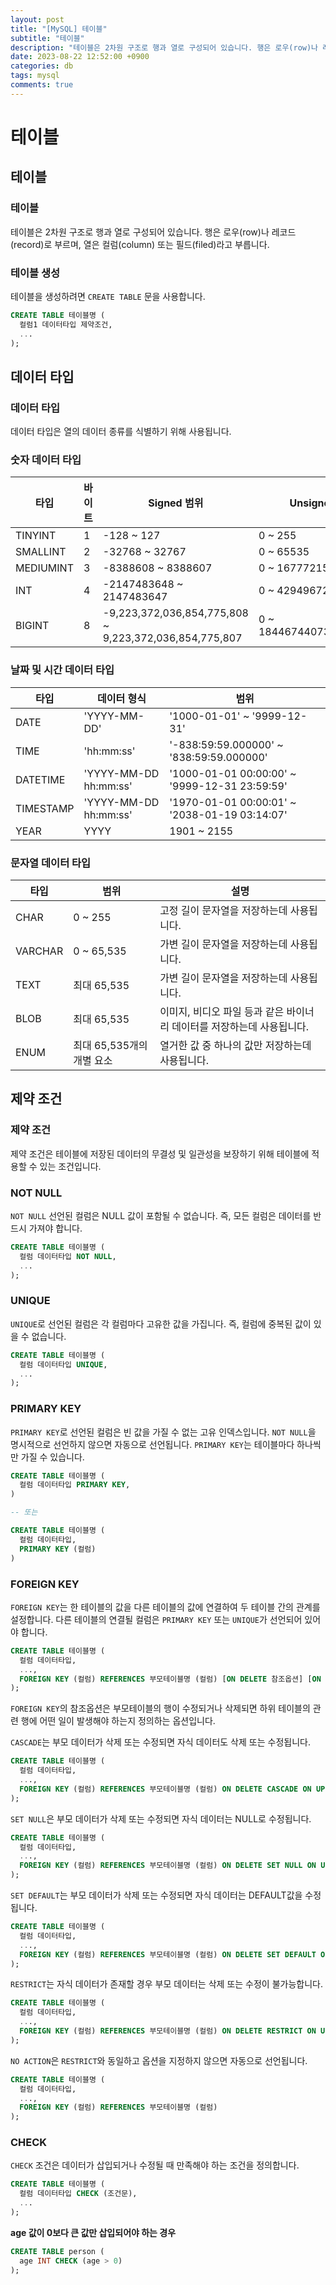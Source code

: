 ```yaml
---
layout: post
title: "[MySQL] 테이블"
subtitle: "테이블"
description: "테이블은 2차원 구조로 행과 열로 구성되어 있습니다. 행은 로우(row)나 레코드(record)로 부르며, 열은 컬럼(column) 또는 필드(filed)라고 부릅니다. 테이블 구조에는 데이터 타입, 제약 조건 등이 있습니다. 데이터 타입은 열의 데이터 종류를 식별하기 위해 사용됩니다. 데이터 타입에는 숫자 데이터 타입, 문자열 데이터 타입, 날짜 및 시간 데이터 타입 등이 있습니다. 제약 조건은 테이블에 저장된 데이터의 무결성 및 일관성을 보장하기 위해 테이블에 적용할 수 있는 조건입니다."
date: 2023-08-22 12:52:00 +0900
categories: db
tags: mysql
comments: true
---
```


# 테이블

## 테이블

### 테이블

테이블은 2차원 구조로 행과 열로 구성되어 있습니다. 행은 로우(row)나 레코드(record)로 부르며, 열은 컬럼(column) 또는 필드(filed)라고 부릅니다.

### 테이블 생성

테이블을 생성하려면 `CREATE TABLE` 문을 사용합니다.

```sql
CREATE TABLE 테이블명 (
  컬럼1 데이터타입 제약조건,
  ...
);
```

## 데이터 타입

### 데이터 타입

데이터 타입은 열의 데이터 종류를 식별하기 위해 사용됩니다.

### 숫자 데이터 타입

| 타입      | 바이트 | Signed 범위                                            | Unsigned 범위            |
| --------- | ------ | ------------------------------------------------------ | ------------------------ |
| TINYINT   | 1      | -128 ~ 127                                             | 0 ~ 255                  |
| SMALLINT  | 2      | -32768 ~ 32767                                         | 0 ~ 65535                |
| MEDIUMINT | 3      | -8388608 ~ 8388607                                     | 0 ~ 16777215             |
| INT       | 4      | -2147483648 ~ 2147483647                               | 0 ~ 4294967295           |
| BIGINT    | 8      | -9,223,372,036,854,775,808 ~ 9,223,372,036,854,775,807 | 0 ~ 18446744073709551615 |

### 날짜 및 시간 데이터 타입

| 타입      | 데이터 형식           | 범위                                          |
| --------- | --------------------- | --------------------------------------------- |
| DATE      | 'YYYY-MM-DD'          | '1000-01-01' ~ '9999-12-31'                   |
| TIME      | 'hh:mm:ss'            | '-838:59:59.000000' ~ '838:59:59.000000'      |
| DATETIME  | 'YYYY-MM-DD hh:mm:ss' | '1000-01-01 00:00:00' ~ '9999-12-31 23:59:59' |
| TIMESTAMP | 'YYYY-MM-DD hh:mm:ss' | '1970-01-01 00:00:01' ~ '2038-01-19 03:14:07' |
| YEAR      | YYYY                  | 1901 ~ 2155                                   |

### 문자열 데이터 타입

| 타입    | 범위                      | 설명                                                                   |
| ------- | ------------------------- | ---------------------------------------------------------------------- |
| CHAR    | 0 ~ 255                   | 고정 길이 문자열을 저장하는데 사용됩니다.                              |
| VARCHAR | 0 ~ 65,535                | 가변 길이 문자열을 저장하는데 사용됩니다.                              |
| TEXT    | 최대 65,535               | 가변 길이 문자열을 저장하는데 사용됩니다.                              |
| BLOB    | 최대 65,535               | 이미지, 비디오 파일 등과 같은 바이너리 데이터를 저장하는데 사용됩니다. |
| ENUM    | 최대 65,535개의 개별 요소 | 열거한 값 중 하나의 값만 저장하는데 사용됩니다.                        |

## 제약 조건

### 제약 조건

제약 조건은 테이블에 저장된 데이터의 무결성 및 일관성을 보장하기 위해 테이블에 적용할 수 있는 조건입니다.

### NOT NULL

`NOT NULL` 선언된 컬럼은 NULL 값이 포함될 수 없습니다. 즉, 모든 컬럼은 데이터를 반드시 가져야 합니다.

```sql
CREATE TABLE 테이블명 (
  컬럼 데이터타입 NOT NULL,
  ...
);
```

### UNIQUE

`UNIQUE`로 선언된 컬럼은 각 컬럼마다 고유한 값을 가집니다. 즉, 컬럼에 중복된 값이 있을 수 없습니다.

```sql
CREATE TABLE 테이블명 (
  컬럼 데이터타입 UNIQUE,
  ...
);
```

### PRIMARY KEY

`PRIMARY KEY`로 선언된 컬럼은 빈 값을 가질 수 없는 고유 인덱스입니다. `NOT NULL`을 명시적으로 선언하지 않으면 자동으로 선언됩니다. `PRIMARY KEY`는 테이블마다 하나씩만 가질 수 있습니다.

```sql
CREATE TABLE 테이블명 (
  컬럼 데이터타입 PRIMARY KEY,
)

-- 또는

CREATE TABLE 테이블명 (
  컬럼 데이터타입,
  PRIMARY KEY (컬럼)
)
```

### FOREIGN KEY

`FOREIGN KEY`는 한 테이블의 값을 다른 테이블의 값에 연결하여 두 테이블 간의 관계를 설정합니다. 다른 테이블의 연결될 컬럼은 `PRIMARY KEY` 또는 `UNIQUE`가 선언되어 있어야 합니다.

```sql
CREATE TABLE 테이블명 (
  컬럼 데이터타입,
  ...,
  FOREIGN KEY (컬럼) REFERENCES 부모테이블명 (컬럼) [ON DELETE 참조옵션] [ON UPDATE 참조옵션]
);
```

`FOREIGN KEY`의 참조옵션은 부모테이블의 행이 수정되거나 삭제되면 하위 테이블의 관련 행에 어떤 일이 발생해야 하는지 정의하는 옵션입니다.

`CASCADE`는 부모 데이터가 삭제 또는 수정되면 자식 데이터도 삭제 또는 수정됩니다.

```sql
CREATE TABLE 테이블명 (
  컬럼 데이터타입,
  ...,
  FOREIGN KEY (컬럼) REFERENCES 부모테이블명 (컬럼) ON DELETE CASCADE ON UPDATE CASCADE
);
```

`SET NULL`은 부모 데이터가 삭제 또는 수정되면 자식 데이터는 NULL로 수정됩니다.

```sql
CREATE TABLE 테이블명 (
  컬럼 데이터타입,
  ...,
  FOREIGN KEY (컬럼) REFERENCES 부모테이블명 (컬럼) ON DELETE SET NULL ON UPDATE SET NULL
);
```

`SET DEFAULT`는 부모 데이터가 삭제 또는 수정되면 자식 데이터는 DEFAULT값을 수정됩니다.

```sql
CREATE TABLE 테이블명 (
  컬럼 데이터타입,
  ...,
  FOREIGN KEY (컬럼) REFERENCES 부모테이블명 (컬럼) ON DELETE SET DEFAULT ON UPDATE SET DEFAULT
);
```

`RESTRICT`는 자식 데이터가 존재할 경우 부모 데이터는 삭제 또는 수정이 불가능합니다.

```sql
CREATE TABLE 테이블명 (
  컬럼 데이터타입,
  ...,
  FOREIGN KEY (컬럼) REFERENCES 부모테이블명 (컬럼) ON DELETE RESTRICT ON UPDATE RESTRICT
);
```

`NO ACTION`은 `RESTRICT`와 동일하고 옵션을 지정하지 않으면 자동으로 선언됩니다.

```sql
CREATE TABLE 테이블명 (
  컬럼 데이터타입,
  ...,
  FOREIGN KEY (컬럼) REFERENCES 부모테이블명 (컬럼)
);
```

### CHECK

`CHECK` 조건은 데이터가 삽입되거나 수정될 때 만족해야 하는 조건을 정의합니다.

```sql
CREATE TABLE 테이블명 (
  컬럼 데이터타입 CHECK (조건문),
  ...
);
```

**age 값이 0보다 큰 값만 삽입되어야 하는 경우**

```sql
CREATE TABLE person (
  age INT CHECK (age > 0)
);
```

